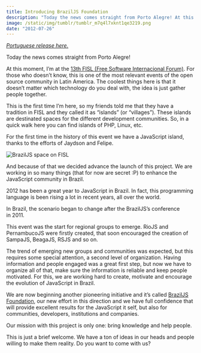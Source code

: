 ```yaml
---
title: Introducing BrazilJS Foundation
description: "Today the news comes straight from Porto Alegre! At this moment, I’m at the 13th FISL (Free Software Internacional Forum). For those who doesn’t know, this is one of the most relevant events of the open source community in Latin America. The coolest things here is that it doesn’t matter which technology do you deal with, the idea is just gather people together."
image: /static/img/tumblr/tumblr_m7q4l7xknt1qe3219.png
date: "2012-07-26"
---
```


_[Portuguese release here.](http://jaydson.org/fundacao-braziljs/)_

Today the news comes straight from Porto Alegre!

At this moment, I’m at the [13th FISL (Free Software Internacional Forum)](http://softwarelivre.org/fisl13?lang=pt). For those who doesn’t know, this is one of the most relevant events of the open source community in Latin America. The coolest things here is that it doesn’t matter which technology do you deal with, the idea is just gather people together.

This is the first time I’m here, so my friends told me that they have a tradition in FISL and they called it as “islands” (or “villages”). These islands are destinated spaces for the different development communities. So, in a quick walk here you can find islands of PHP, Linux, etc.

For the first time in the history of this event we have a JavaScript island, thanks to the efforts of Jaydson and Felipe.

<!-- more -->

![BrazilJS space on FISL](/static/img/tumblr/tumblr_m7s507SKUQ1qe3219.jpg)

And because of that we decided advance the launch of this project. We are working in so many things (that for now are secret :P) to enhance the JavaScript community in Brazil.

2012 has been a great year to JavaScript in Brazil. In fact, this programming language is been rising a lot in recent years, all over the world.

In Brazil, the scenario began to change after the BrazilJS’s conference in 2011.

This event was the start for regional groups to emerge. RioJS and PernambucoJS were firstly created, that soon encouraged the creation of SampaJS, BeagaJS, RSJS and so on.

The trend of emerging new groups and communities was expected, but this requires some special attention, a second level of organization. Having information and people engaged was a great first step, but now we have to organize all of that, make sure the information is reliable and keep people motivated. For this, we are working hard to create, motivate and encourage the evolution of JavaScript in Brazil.

We are now beginning another pioneering initiative and it’s called [BrazilJS Foundation](http://braziljs.org/), our new effort in this direction and we have full confidence that will provide excellent results for the JavaScript it self, but also for communities, developers, institutions and companies.

Our mission with this project is only one: bring knowledge and help people.

This is just a brief welcome. We have a ton of ideas in our heads and people willing to make them reality. Do you want to come with us?
